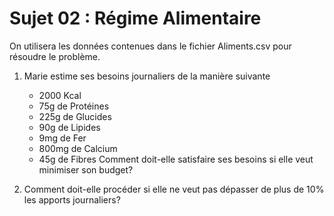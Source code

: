 # Sujet 02 : Régime Alimentaire

On utilisera les données contenues dans le fichier Aliments.csv pour résoudre le problème.

1. Marie estime ses besoins journaliers de la manière suivante
    - 2000 Kcal
    - 75g de Protéines
    - 225g de Glucides
    - 90g de Lipides
    - 9mg de Fer
    - 800mg de Calcium
    - 45g de Fibres
Comment doit-elle satisfaire ses besoins si elle veut minimiser son budget?

2. Comment doit-elle procéder si elle ne veut pas dépasser de plus de 10% les apports journaliers? 
    

